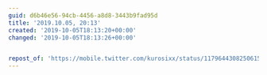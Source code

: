 ```yaml
---
guid: d6b46e56-94cb-4456-a8d8-3443b9fad95d
title: '2019.10.05, 20:13'
created: '2019-10-05T18:13:20+00:00'
changed: '2019-10-05T18:13:26+00:00'


repost_of: 'https://mobile.twitter.com/kurosixx/status/1179644308250615808'
---
```


